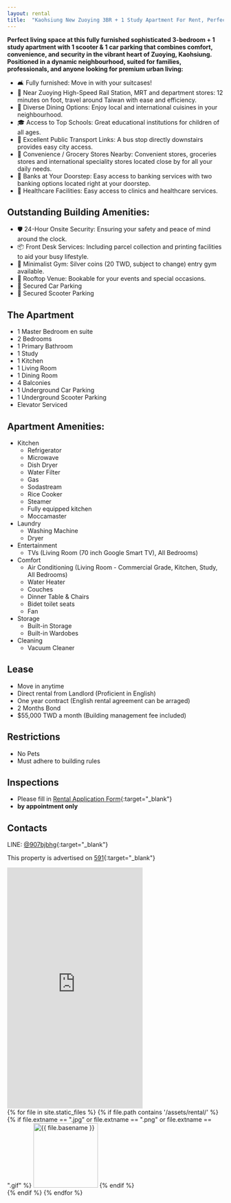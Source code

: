 ```yaml
---
layout: rental
title:  "Kaohsiung New Zuoying 3BR + 1 Study Apartment For Rent, Perfect for Families! 🏡✨"
---
```



__Perfect living space at this fully furnished sophisticated 3-bedroom + 1 study apartment with 1 scooter & 1 car parking that combines comfort, convenience, and security in the vibrant heart of Zuoying, Kaohsiung. Positioned in a dynamic neighbourhood, suited for families, professionals, and anyone looking for premium urban living:__

  - 🛋️ Fully furnished: Move in with your suitcases!
  - 🚉 Near Zuoying High-Speed Rail Station, MRT and department stores: 12 minutes on foot, travel around Taiwan with ease and efficiency.
  - 🍴 Diverse Dining Options: Enjoy local and international cuisines in your neighbourhood.
  - 🎓 Access to Top Schools: Great educational institutions for children of all ages.
  - 🚌 Excellent Public Transport Links: A bus stop directly downstairs provides easy city access.
  - 🚶 Convenience / Grocery Stores Nearby: Convenient stores, groceries stores and international speciality stores located close by for all your daily needs.
  - 🏦 Banks at Your Doorstep: Easy access to banking services with two banking options located right at your doorstep.
  - 🏥 Healthcare Facilities: Easy access to clinics and healthcare services.

## Outstanding Building Amenities:

  - 🛡️ 24-Hour Onsite Security: Ensuring your safety and peace of mind around the clock.
  - 📦 Front Desk Services: Including parcel collection and printing facilities to aid your busy lifestyle.
  - 💪 Minimalist Gym: Silver coins (20 TWD, subject to change) entry gym available.
  - 🌆 Rooftop Venue: Bookable for your events and special occasions.
  - 🚗 Secured Car Parking
  - 🛵 Secured Scooter Parking

## The Apartment
  - 1 Master Bedroom en suite
  - 2 Bedrooms
  - 1 Primary Bathroom
  - 1 Study
  - 1 Kitchen
  - 1 Living Room
  - 1 Dining Room
  - 4 Balconies
  - 1 Underground Car Parking
  - 1 Underground Scooter Parking
  - Elevator Serviced

## Apartment Amenities:
  - Kitchen
      - Refrigerator
      - Microwave
      - Dish Dryer
      - Water Filter
      - Gas
      - Sodastream
      - Rice Cooker
      - Steamer
      - Fully equipped kitchen
      - Moccamaster
  - Laundry
      - Washing Machine
      - Dryer
  - Entertainment
      - TVs (Living Room (70 inch Google Smart TV), All Bedrooms)
  - Comfort
      - Air Conditioning (Living Room - Commercial Grade, Kitchen, Study, All Bedrooms)
      - Water Heater
      - Couches
      - Dinner Table & Chairs
      - Bidet toilet seats 
      - Fan
  - Storage
      - Built-in Storage
      - Built-in Wardobes 
  - Cleaning
      - Vacuum Cleaner

## Lease
  - Move in anytime
  - Direct rental from Landlord (Proficient in English)
  - One year contract (English rental agreement can be arraged)
  - 2 Months Bond
  - $55,000 TWD a month (Building management fee included)

## Restrictions
  - No Pets
  - Must adhere to building rules

## Inspections 
  - Please fill in [Rental Application Form](https://forms.gle/MkdVXy6WbGwJ8kTS7){:target="_blank"} 
  - **by appointment only**

## Contacts
LINE: [@907bjbhg](https://lin.ee/g00nSrm){:target="_blank"}


This property is advertised on [591](https://rent.591.com.tw/17008088){:target="_blank"}

 <iframe width="315" height="560" src="https://www.youtube.com/embed/JM0vK00-EOU" frameborder="0" title="{{ title }}" frameborder="0" allow="accelerometer; autoplay; clipboard-write; encrypted-media; gyroscope; picture-in-picture; web-share" allowfullscreen></iframe> 

<div class="image-gallery">
  {% for file in site.static_files %}
    {% if file.path contains '/assets/rental/' %}
      <div class="image-item">
	{% if file.extname == ".jpg" or file.extname == ".png" or file.extname == ".gif" %}
          <img src="{{ file.path | relative_url }}" alt="{{ file.basename }}" style="width:150px;height:150px;"/>
        {% endif %}
      </div>
    {% endif %}
  {% endfor %}
</div>
